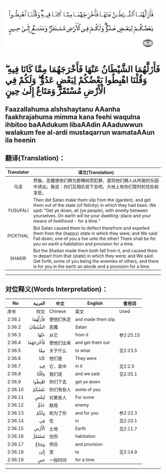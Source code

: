 ![002:036](images/002_036.gif)

#  فَأَزَلَّهُمَا الشَّيْطَانُ عَنْهَا فَأَخْرَجَهُمَا مِمَّا كَانَا فِيهِ ۖ وَقُلْنَا اهْبِطُوا بَعْضُكُمْ لِبَعْضٍ عَدُوٌّ ۖ وَلَكُمْ فِي الْأَرْضِ مُسْتَقَرٌّ وَمَتَاعٌ إِلَىٰ حِينٍ 

## Faazallahuma alshshaytanu AAanha faakhrajahuma mimma kana feehi waqulna ihbitoo baAAdukum libaAAdin AAaduwwun walakum fee al-ardi mustaqarrun wamataAAun ila heenin

## 翻译(Translation)：

| Translator | 译文(Translation)                                            |
|:----------:| ------------------------------------------------------------ |
| 马坚       | 然後，恶魔使他们俩为那棵树而犯罪，遂将他们俩人从所居的乐园中诱出。我说：你们互相仇视下去吧。大地上有你们暂时的住处和享受。 |
| YUSUFALI   | Then did Satan make them slip from the (garden), and get them out of the state (of felicity) in which they had been. We said: "Get ye down, all (ye people), with enmity between yourselves. On earth will be your dwelling-place and your means of livelihood - for a time." |
| PICKTHAL   | But Satan caused them to deflect therefrom and expelled them from the (happy) state in which they were; and We said: Fall down, one of you a foe unto the other! There shall be for you on earth a habitation and provision for a time. |
| SHAKIR     | But the Shaitan made them both fall from it, and caused them to depart from that (state) in which they were; and We said: Get forth, some of you being the enemies of others, and there is for you in the earth an abode and a provision for a time. |

---

## 对位释义(Words Interpretation)：

| No      |  العربية | 中文       | English            | 曾用词    |
| ------- | -------: | ---------- | ------------------ | --------- |
| 序号    |     阿文 | Chinese    | 英文               | Used      |
| 2:36.1  |  فَأَزَلَّهُمَا | 使他们失足 | and made them slip |           |
| 2:36.2  |  الشَّيْطَانُ | 恶魔       | Satan              |           |
| 2:36.3  |     عَنْهَا | 从它       | from it            | 参2:25.15 |
| 2:36.4  | فَأَخْرَجَهُمَا | 使他们出来 | and get them out   |           |
| 2:36.5  |      مِمَّا | 关于什么   | to what            | 见2:23.5  |
| 2:36.6  |     كَانَا | 他们是     | They were          |           |
| 2:36.7  |      فِيهِ | 它，其中   | in it              | 见2:2.5   |
| 2:36.8  |    وَقُلْنَا | 我们说     | and we said        | 见2:35.1  |
| 2:36.9  |   اهْبِطُوا | 你们下去   | get ye down        |           |
| 2:36.10 |    بَعْضُكُمْ | 你们有些人 | some of you        |           |
| 2:36.11 |     لِبَعْضٍ | 对某些人   | For some           |           |
| 2:36.12 |      عَدُوٌّ | 敌视       | enemy              |           |
| 2:36.13 |     وَلَكُمْ | 和为了你   | and for you        | 参2:22.3  |
| 2:36.14 |       فِي | 在         | in                 | 见2:10.1  |
| 2:36.15 |    الْأَرْضِ | 土地       | Earth              | 见2:11.7  |
| 2:36.16 |    مُسْتَقَرٌّ | 住所       | habitation         |           |
| 2:36.17 |    وَمَتَاعٌ | 供应       | and provision      |           |
| 2:36.18 |      إِلَىٰ | 至         | to                 | 见2:14.9  |
| 2:36.19 |      حِينٍ | 一段时间   | for a time         |           |

---
